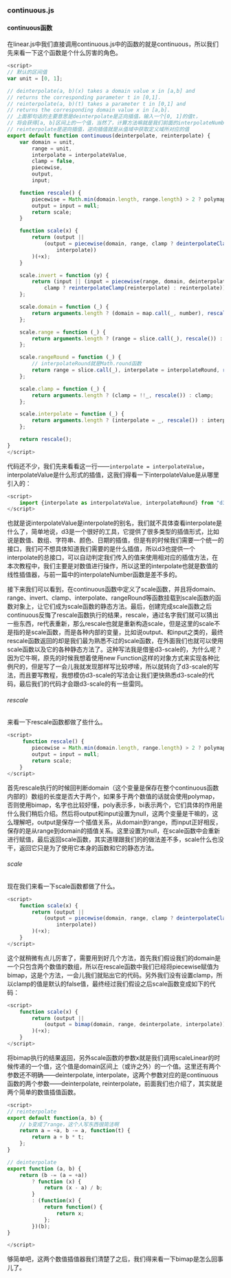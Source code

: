 ### continuous.js

#### continuous函数

在linear.js中我们直接调用continuous.js中的函数的就是continuous，所以我们先来看一下这个函数是个什么厉害的角色。

```Javascript
<script>
// 默认的区间值
var unit = [0, 1];

// deinterpolate(a, b)(x) takes a domain value x in [a,b] and 
// returns the corresponding parameter t in [0,1].
// reinterpolate(a, b)(t) takes a parameter t in [0,1] and 
// returns the corresponding domain value x in [a,b].
// 上面那句话的主要意思是deinterpolate是正向插值，输入一个[0, 1]的值t，
// 将会获得[a, b]区间上的一个值，当然了，计算方法嘛就是我们前面的interpolateNumber咯
// reinterpolate是逆向插值，逆向插值就是从值域中获取定义域所对应的值
export default function continuous(deinterpolate, reinterpolate) {
    var domain = unit, 
        range = unit,
        interpolate = interpolateValue,
        clamp = false,
        piecewise,
        output,
        input;

    function rescale() {
        piecewise = Math.min(domain.length, range.length) > 2 ? polymap : bimap;
        output = input = null;
        return scale;
    }

    function scale(x) {
        return (output ||
            (output = piecewise(domain, range, clamp ? deinterpolateClamp(deinterpolate) : deinterpolate,
                interpolate))
        )(+x);
    }

    scale.invert = function (y) {
        return (input || (input = piecewise(range, domain, deinterpolateLinear,
            clamp ? reinterpolateClamp(reinterpolate) : reinterpolate)))(+y);
    };

    scale.domain = function (_) {
        return arguments.length ? (domain = map.call(_, number), rescale()) : domain.slice();
    };

    scale.range = function (_) {
        return arguments.length ? (range = slice.call(_), rescale()) : range.slice();
    };

    scale.rangeRound = function (_) {
        // interpolateRound就是Math.round函数
        return range = slice.call(_), interpolate = interpolateRound, rescale();
    };

    scale.clamp = function (_) {
        return arguments.length ? (clamp = !!_, rescale()) : clamp;
    };

    scale.interpolate = function (_) {
        return arguments.length ? (interpolate = _, rescale()) : interpolate;
    };

    return rescale();
}
</script>
```

代码还不少，我们先来看看这一行——`interpolate = interpolateValue`，interpolateValue是什么形式的插值，这我们得看一下interpolateValue是从哪里引入的：

```Javascript
<script>
	import {interpolate as interpolateValue, interpolateRound} from "d3-interpolate";
</script>
```

也就是说interpolateValue是interpolate的别名，我们就不具体查看interpolate是什么了，简单地说，d3是一个很好的工具，它提供了很多类型的插值形式，比如说是数值、数组、字符串、颜色、日期的插值，但是有的时候我们需要一个统一的接口，我们可不想具体知道我们需要的是什么插值，所以d3也提供一个interpolate的总接口，可以自动判定我们传入的值来使用相对应的插值方法，在本次教程中，我们主要是对数值进行操作，所以这里的interpolate也就是数值的线性插值器，与前一篇中的interpolateNumber函数是差不多的。

接下来我们可以看到，在continuous函数中定义了scale函数，并且将domain、range、invert、clamp、interpolate、rangeRound等函数挂载到scale函数的函数对象上，让它们成为scale函数的静态方法。最后，创建完成scale函数之后continuous反悔了rescale函数执行的结果，rescale，通过名字我们就可以猜出一些东西，re代表重新，那么rescale也就是重新构造scale，但是这里的scale不是指的是scale函数，而是各种内部的变量，比如说output、和input之类的，最终rescale函数返回的却是我们最为熟悉不过的scale函数，在外面我们也就可以使用scale函数以及它的各种静态方法了。这种写法我是借鉴d3-scale的，为什么呢？因为它牛啊，原先的时候我想着使用new Function这样的对象方式来实现各种比例尺的，但是写了一会儿我就发现那样写比较啰嗦，所以就转向了d3-scale的写法，而且要写教程，我想模仿d3-scale的写法会让我们更快熟悉d3-scale的代码，最后我们的代码才会跟d3-scale的有一些雷同。

###### rescale

来看一下rescale函数都做了些什么。

```Javascript
<script>
	 function rescale() {
        piecewise = Math.min(domain.length, range.length) > 2 ? polymap : bimap;
        output = input = null;
        return scale;
    }
</script>
```

首先rescale执行的时候回判断domain（这个变量是保存在整个continuous函数内部的）数组的长度是否大于两个，如果多于两个数值的话就会使用polymap，否则使用bimap，名字也比较好懂，poly表示多，bi表示两个，它们具体的作用是什么我们稍后介绍。然后将output和input设置为null，这两个变量是干嘛的，这么理解吧，output是保存一个插值关系，从domain到range，而input正好相反，保存的是从range到domain的插值关系。这里设置为null，在scale函数中会重新进行赋值，最后返回scale函数，其实道理跟我们的的做法差不多，scale什么也没干，返回它只是为了使用它本身的函数和它的静态方法。

###### scale

现在我们来看一下scale函数都做了什么。

```Javascript
<script>
	function scale(x) {
        return (output ||
            (output = piecewise(domain, range, clamp ? deinterpolateClamp(deinterpolate) : deinterpolate,
                interpolate))
        )(+x);
    }
</script>
```

这个就稍微有点儿厉害了，需要用到好几个方法，首先我们假设我们的domain是一个只包含两个数值的数组，所以在rescale函数中我们已经将piecewise赋值为bimap，这是个方法，一会儿我们就贴出它的代码。另外我们没有设置clamp，所以clamp的值是默认的false值，最终经过我们假设之后scale函数变成如下的代码：

```Javascript
<script>
	function scale(x) {
        return (output ||
            (output = bimap(domain, range, deinterpolate, interpolate))
        )(+x);
    }
</script>
```

将bimap执行的结果返回，另外scale函数的参数x就是我们调用scaleLinear的时候传递的一个值，这个值是domain区间上（或许之外）的一个值。这里还有两个参数还不明确——deinterpolate, interpolate，这两个参数对应的是continuous函数的两个参数——deinterpolate, reinterpolate，前面我们也介绍了，其实就是两个简单的数值插值函数。

```Javascript
<script>
// reinterpolate
export default function(a, b) {
	// b变成了range，这个人写东西很简洁啊
	return a = +a, b -= a, function(t) {
		return a + b * t;
	};
}

// deinterpolate
export function (a, b) {
    return (b -= (a = +a))
        ? function (x) {
            return (x - a) / b;
        }
        : (function(x) {
			return function() {
				return x;
			};
		})(b);
}

</script>
```

够简单吧，这两个数值插值器我们清楚了之后，我们得来看一下bimap是怎么回事儿了。
